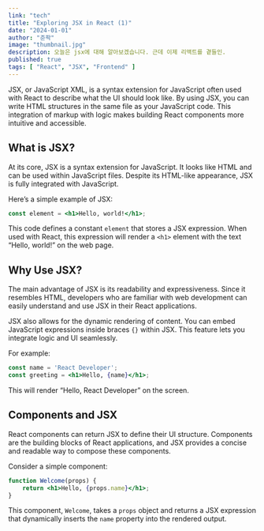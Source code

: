 ```yaml
---
link: "tech"
title: "Exploring JSX in React (1)"
date: "2024-01-01"
author: "준팍"
image: "thumbnail.jpg"
description: 오늘은 jsx에 대해 알아보겠습니다. 근데 이제 리액트를 곁들인.
published: true
tags: [ "React", "JSX", "Frontend" ]
---
```


JSX, or JavaScript XML, is a syntax extension for JavaScript often used with React to describe what the UI should look
like. By using JSX, you can write HTML structures in the same file as your JavaScript code. This integration of markup
with logic makes building React components more intuitive and accessible.

## What is JSX?

At its core, JSX is a syntax extension for JavaScript. It looks like HTML and can be used within JavaScript files.
Despite its HTML-like appearance, JSX is fully integrated with JavaScript.

Here’s a simple example of JSX:

```jsx
const element = <h1>Hello, world!</h1>;
```

This code defines a constant `element` that stores a JSX expression. When used with React, this expression will render
a `<h1>` element with the text “Hello, world!” on the web page.

## Why Use JSX?

The main advantage of JSX is its readability and expressiveness. Since it resembles HTML, developers who are familiar
with web development can easily understand and use JSX in their React applications.

JSX also allows for the dynamic rendering of content. You can embed JavaScript expressions inside braces `{}` within
JSX. This feature lets you integrate logic and UI seamlessly.

For example:

```jsx
const name = 'React Developer';
const greeting = <h1>Hello, {name}</h1>;
```

This will render “Hello, React Developer” on the screen.

## Components and JSX

React components can return JSX to define their UI structure. Components are the building blocks of React applications,
and JSX provides a concise and readable way to compose these components.

Consider a simple component:

```jsx
function Welcome(props) {
    return <h1>Hello, {props.name}</h1>;
}
```

This component, `Welcome`, takes a `props` object and returns a JSX expression that dynamically inserts the `name`
property into the rendered output.
